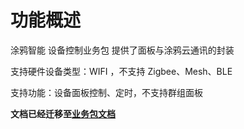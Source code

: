 # 功能概述

涂鸦智能 设备控制业务包 提供了面板与涂鸦云通讯的封装

支持硬件设备类型：WIFI ，不支持 Zigbee、Mesh、BLE

支持功能：设备面板控制、定时，不支持群组面板

**文档已经迁移至[业务包文档](https://tuyainc.github.io/tuyasmart_bizbundle_android_doc/)**